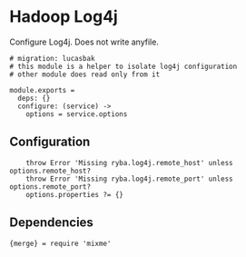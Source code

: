 
# Hadoop Log4j

Configure Log4j. Does not write anyfile.
    
    # migration: lucasbak
    # this module is a helper to isolate log4j configuration
    # other module does read only from it
    
    module.exports =
      deps: {}
      configure: (service) ->
        options = service.options

## Configuration
      
        throw Error 'Missing ryba.log4j.remote_host' unless options.remote_host?
        throw Error 'Missing ryba.log4j.remote_port' unless options.remote_port?
        options.properties ?= {}

## Dependencies

    {merge} = require 'mixme'
